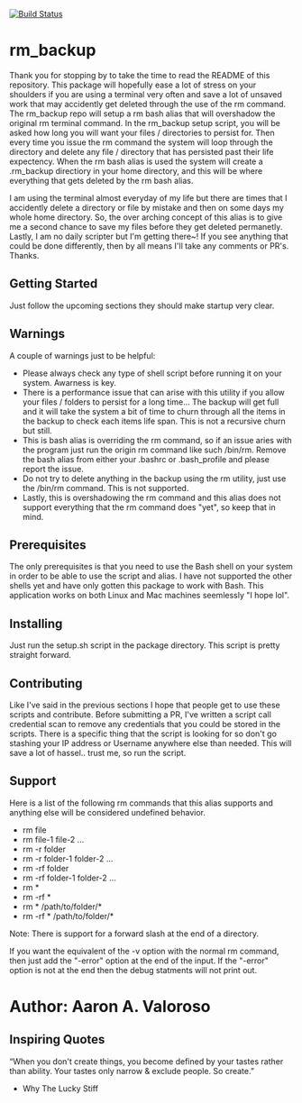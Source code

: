 [![Build Status](https://travis-ci.org/AaronV77/rm_backup.svg?branch=master)](https://travis-ci.org/AaronV77/rm_backup)

# rm_backup

Thank you for stopping by to take the time to read the README of this repository. This package will hopefully ease a lot of stress on your shoulders if you are using a terminal very often and save a lot of unsaved work that may accidently get deleted through the use of the rm command. The rm_backup repo will setup a rm bash alias that will overshadow the original rm terminal command. In the rm_backup setup script, you will be asked how long you will want your files / directories to persist for. Then every time you issue the rm command the system will loop through the directory and delete any file / directory that has persisted past their life expectency. When the rm bash alias is used the system will create a .rm_backup directiory in your home directory, and this will be where everything that gets deleted by the rm bash alias. 

I am using the terminal almost everyday of my life but there are times that I accidently delete a directory or file by mistake and then on some days my whole home directory. So, the over arching concept of this alias is to give me a second chance to save my files before they get deleted permanetly. Lastly, I am no daily scripter but I'm getting there~! If you see anything that could be done differently, then by all means I'll take any comments or PR's. Thanks.


## Getting Started

Just follow the upcoming sections they should make startup very clear.

## Warnings

A couple of warnings just to be helpful:
- Please always check any type of shell script before running it on your system. Awarness is key.
- There is a performance issue that can arise with this utility if you allow your files / folders to persist for a long time... The backup will get full and it will take the system a bit of time to churn through all the items in the backup to check each items life span. This is not a recursive churn but still.
- This is bash alias is overriding the rm command, so if an issue aries with the program just run the origin rm command like such /bin/rm. Remove the bash alias from either your .bashrc or .bash_profile and please report the issue. 
- Do not try to delete anything in the backup using the rm utility, just use the /bin/rm command. This is not supported.
- Lastly, this is overshadowing the rm command and this alias does not support everything that the rm command does "yet", so keep that in mind.

## Prerequisites

The only prerequisites is that you need to use the Bash shell on your system in order to be able to use the script and alias. I have not supported the other shells yet and have only gotten this package to work with Bash. This application works on both Linux and Mac machines seemlessly "I hope lol". 

## Installing

Just run the setup.sh script in the package directory. This script is pretty straight forward.

## Contributing

Like I've said in the previous sections I hope that people get to use these scripts and contribute. Before submitting a PR, I've written a script call credential scan to remove any credentials that you could be stored in the scripts. There is a specific thing that the script is looking for so don't go stashing your IP address or Username anywhere else than needed. This will save a lot of hassel.. trust me, so run the script. 

## Support

Here is a list of the following rm commands that this alias supports and anything else will be considered undefined behavior.
- rm file
- rm file-1 file-2 ...
- rm -r folder
- rm -r folder-1 folder-2 ...
- rm -rf folder
- rm -rf folder-1 folder-2 ...
- rm *
- rm -rf *
- rm * /path/to/folder/*
- rm -rf * /path/to/folder/*

Note: There is support for a forward slash at the end of a directory.

If you want the equivalent of the -v option with the normal rm command, then just add the "-error" option at the end of the input. If the "-error" option is not at the end then the debug statments will not print out. 

# Author: Aaron A. Valoroso

## Inspiring Quotes

“When you don't create things, you become defined by your tastes rather than ability. Your tastes only narrow & exclude people. So create.” 
 - Why The Lucky Stiff

